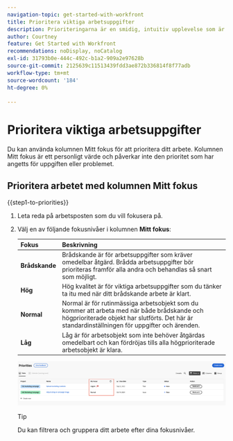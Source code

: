 ```yaml
---
navigation-topic: get-started-with-workfront
title: Prioritera viktiga arbetsuppgifter
description: Prioriteringarna är en smidig, intuitiv upplevelse som är skräddarsydd för uppgiftsägare.
author: Courtney
feature: Get Started with Workfront
recommendations: noDisplay, noCatalog
exl-id: 31793b0e-444c-492c-b1a2-909a2e97628b
source-git-commit: 2125639c11513439fdd3ae872b336814f8f77adb
workflow-type: tm+mt
source-wordcount: '184'
ht-degree: 0%

---
```


# Prioritera viktiga arbetsuppgifter

Du kan använda kolumnen Mitt fokus för att prioritera ditt arbete. Kolumnen Mitt fokus är ett personligt värde och påverkar inte den prioritet som har angetts för uppgiften eller problemet.

## Prioritera arbetet med kolumnen Mitt fokus

{{step1-to-priorities}}

1. Leta reda på arbetsposten som du vill fokusera på.
1. Välj en av följande fokusnivåer i kolumnen **Mitt fokus**:

   | Fokus | Beskrivning |
   |-----------|-------------|
   | **Brådskande** | Brådskande är för arbetsuppgifter som kräver omedelbar åtgärd. Brådda arbetsuppgifter bör prioriteras framför alla andra och behandlas så snart som möjligt. |
   | **Hög** | Hög kvalitet är för viktiga arbetsuppgifter som du tänker ta itu med när ditt brådskande arbete är klart. |
   | **Normal** | Normal är för rutinmässiga arbetsobjekt som du kommer att arbeta med när både brådskande och högprioriterade objekt har slutförts. Det här är standardinställningen för uppgifter och ärenden. |
   | **Låg** | Låg är för arbetsobjekt som inte behöver åtgärdas omedelbart och kan fördröjas tills alla högprioriterade arbetsobjekt är klara. |

   ![](assets/my-focus.png)

   >[!TIP]
   >
   >Du kan filtrera och gruppera ditt arbete efter dina fokusnivåer.
